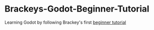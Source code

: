 # Brackeys-Godot-Beginner-Tutorial

Learning Godot by following Brackey's first [beginner tutorial](https://youtu.be/LOhfqjmasi0?si=CofKmzINZp6uGNne)
